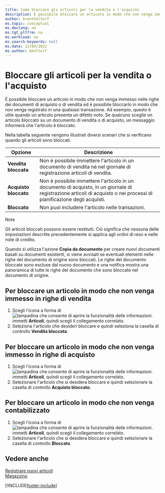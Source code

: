 ```yaml
---
title: Come bloccare gli articoli per la vendita o l'acquisto
description: È possibile bloccare un articolo in modo che non venga immesso nelle righe dei documenti di acquisto o di vendita e non venga registrato in una transazione.
author: brentholtorf
ms.topic: conceptual
ms.devlang: na
ms.tgt_pltfrm: na
ms.workload: na
ms.search.keywords: null
ms.date: 11/03/2022
ms.author: bholtorf
---
```

# <a name="block-items-from-sales-or-purchasing"></a><a name="block-items-from-sales-or-purchasing"></a>Bloccare gli articoli per la vendita o l'acquisto

È possibile bloccare un articolo in modo che non venga immesso nelle righe dei documenti di acquisto o di vendita ed è possibile bloccarlo in modo che non venga registrato in una qualsiasi transazione. Ad esempio, questo è utile quando un articolo presenta un difetto noto. Se qualcuno sceglie un articolo bloccato su un documento di vendita o di acquisto, un messaggio informerà che l'articolo è bloccato.

Nella tabella seguente vengono illustrati diversi scenari che si verificano quando gli articoli sono bloccati.  

|Opzione|Descrizione|  
|--------------------|------------|  
|**Vendita bloccata**|Non è possibile immettere l'articolo in un documento di vendita né nel giornale di registrazione articoli di vendita.|  
|**Acquisto bloccato**|Non è possibile immettere l'articolo in un documento di acquisto, in un giornale di registrazione articoli di acquisto o nei processi di pianificazione degli acquisti.|  
|**Bloccato**|Non puoi includere l'articolo nelle transazioni.|  

> [!NOTE]
> Gli articoli bloccati possono essere restituiti. Ciò significa che nessuna delle impostazioni descritte precedentemente si applica agli ordini di reso e nelle note di credito.

Quando si utilizza l'azione **Copia da documento** per creare nuovi documenti basati su documenti esistenti, si viene avvisati se eventuali elementi nelle righe del documento di origine sono bloccati. Le righe del documento bloccate sono escluse dal nuovo documento e una notifica mostra una panoramica di tutte le righe del documento che sono bloccate nel documento di origine.

## <a name="to-block-an-item-from-being-entered-on-sales-lines"></a><a name="to-block-an-item-from-being-entered-on-sales-lines"></a>Per bloccare un articolo in modo che non venga immesso in righe di vendita

1. Scegli l'icona a forma di ![lampadina che consente di aprire la funzionalità delle informazioni.](media/ui-search/search_small.png "Informazioni sull'operazione che si desidera eseguire") immetti **Articoli**, quindi scegli il collegamento correlato.  
2. Seleziona l'articolo che desideri bloccare e quindi seleziona la casella di controllo **Vendita bloccata**.  

## <a name="to-block-an-item-from-being-entered-on-purchase-lines"></a><a name="to-block-an-item-from-being-entered-on-purchase-lines"></a>Per bloccare un articolo in modo che non venga immesso in righe di acquisto

1. Scegli l'icona a forma di ![lampadina che consente di aprire la funzionalità delle informazioni.](media/ui-search/search_small.png "Informazioni sull'operazione che si desidera eseguire") immetti **Articoli**, quindi scegli il collegamento correlato.  
2. Selezionare l'articolo che si desidera bloccare e quindi selezionare la casella di controllo **Acquisto bloccato**.  

## <a name="to-block-an-item-from-being-posted"></a><a name="to-block-an-item-from-being-posted"></a>Per bloccare un articolo in modo che non venga contabilizzato

1. Scegli l'icona a forma di ![lampadina che consente di aprire la funzionalità delle informazioni.](media/ui-search/search_small.png "Informazioni sull'operazione che si desidera eseguire") immetti **Articoli**, quindi scegli il collegamento correlato.
2. Selezionare l'articolo che si desidera bloccare e quindi selezionare la casella di controllo **Bloccato**.

## <a name="see-also"></a><a name="see-also"></a>Vedere anche

[Registrare nuovi articoli](inventory-how-register-new-items.md)  
[Magazzino](inventory-manage-inventory.md)  


[!INCLUDE[footer-include](includes/footer-banner.md)]
